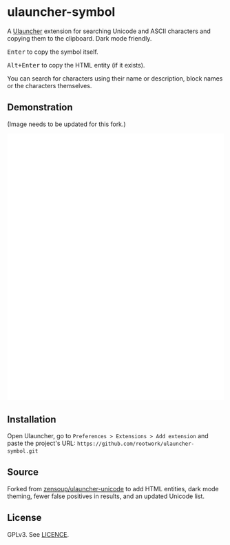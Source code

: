 # ulauncher-symbol

A [Ulauncher](https://ulauncher.io/) extension for searching Unicode and ASCII characters and copying them to the clipboard. Dark mode friendly.

<kbd>Enter</kbd> to copy the symbol itself.

<kbd>Alt+Enter</kbd> to copy the HTML entity (if it exists).

You can search for characters using their name or description, block names or the characters themselves.

## Demonstration

(Image needs to be updated for this fork.)

![Demonstration of ulauncher-symbol](ulauncher-unicode-demo.gif)

## Installation

Open Ulauncher, go to `Preferences > Extensions > Add extension` and paste the project's URL: `https://github.com/rootwork/ulauncher-symbol.git`

## Source

Forked from [zensoup/ulauncher-unicode](https://github.com/zensoup/ulauncher-unicode) to add HTML entities, dark mode theming, fewer false positives in results, and an updated Unicode list.

## License

GPLv3. See [LICENCE](LICENCE).